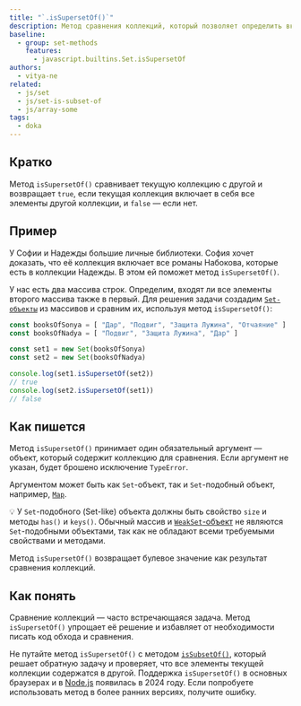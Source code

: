 ```yaml
---
title: "`.isSupersetOf()`"
description: Метод сравнения коллекций, который позволяет определить включает текущая коллекция все элементы другой коллекции или нет.
baseline:
  - group: set-methods
    features:
      - javascript.builtins.Set.isSupersetOf
authors:
  - vitya-ne
related:
  - js/set
  - js/set-is-subset-of
  - js/array-some
tags:
  - doka
---
```


## Кратко

Метод `isSupersetOf()` сравнивает текущую коллекцию с другой и возвращает `true`, если текущая коллекция включает в себя все элементы другой коллекции, и `false` — если нет.

## Пример

У Софии и Надежды большие личные библиотеки. София хочет доказать, что её коллекция включает все романы Набокова, которые есть в коллекции Надежды. В этом ей поможет метод `isSupersetOf()`.

У нас есть два массива строк. Определим, входят ли все элементы второго массива также в первый. Для решения задачи создадим [`Set-объекты`](/js/set/) из массивов и сравним их, используя метод `isSupersetOf()`:

```js
const booksOfSonya = [ "Дар", "Подвиг", "Защита Лужина", "Отчаяние" ]
const booksOfNadya = [ "Подвиг", "Защита Лужина", "Дар" ]

const set1 = new Set(booksOfSonya)
const set2 = new Set(booksOfNadya)

console.log(set1.isSupersetOf(set2))
// true
console.log(set2.isSupersetOf(set1))
// false
```

## Как пишется

Метод `isSupersetOf()` принимает один обязательный аргумент — объект, который содержит коллекцию для сравнения. Если аргумент не указан, будет брошено исключение `TypeError`.

Аргументом может быть как `Set`-объект, так и `Set`-подобный объект, например, [`Map`](/js/map/).

<aside>

💡 У `Set`-подобного (Set-like) объекта должны быть свойство `size` и методы `has()` и `keys()`. Обычный массив и [`WeakSet`-объект](/js/weak-set/) не являются `Set`-подобными объектами, так как не обладают всеми требуемыми свойствами и методами.

</aside>

Метод `isSupersetOf()` возвращает булевое значение как результат сравнения коллекций.

## Как понять

Сравнение коллекций — часто встречающаяся задача. Метод `isSupersetOf()` упрощает её решение и избавляет от необходимости писать код обхода и сравнения.

Не путайте метод `isSupersetOf()` с методом [`isSubsetOf()`](/js/set-is-subset-of/), который решает обратную задачу и проверяет, что все элементы текущей коллекции содержатся в другой. Поддержка `isSupersetOf()` в основных браузерах и в [Node.js](/tools/nodejs/) появилась в 2024 году. Если попробуете использовать метод в более ранних версиях, получите ошибку.
